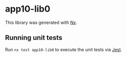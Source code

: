 # app10-lib0

This library was generated with [Nx](https://nx.dev).

## Running unit tests

Run `nx test app10-lib0` to execute the unit tests via [Jest](https://jestjs.io).
